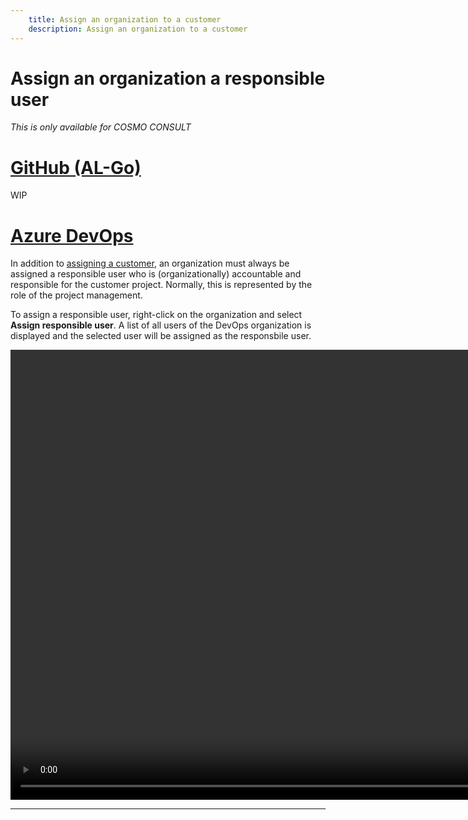 ```yaml
---
    title: Assign an organization to a customer
    description: Assign an organization to a customer
---
```


# Assign an organization a responsible user
_This is only available for COSMO CONSULT_

# [**GitHub (AL-Go)**](#tab/github)
WIP

# [**Azure DevOps**](#tab/azdevops)

In addition to [assigning a customer](assign-customer.md), an organization must always be assigned a responsible user who is (organizationally) accountable and responsible for the customer project. Normally, this is represented by the role of the project management.

To assign a responsible user, right-click on the organization and select **Assign responsible user**. A list of all users of the DevOps organization is displayed and the selected user will be assigned as the responsbile user.

<video width="1280px" height="720px" controls>
  <source src="../media/vsc-extension-assign-responsible-user.mp4" type="video/mp4">
  Your browser does not support the video tag.
</video>

---